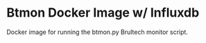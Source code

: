 Btmon Docker Image w/ Influxdb
==============================

Docker image for running the btmon.py Brultech monitor script.


